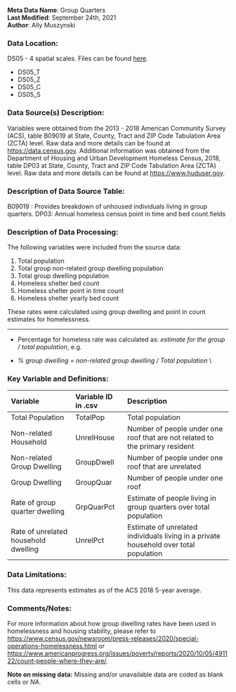 **Meta Data Name**: Group Quarters   
**Last Modified**: September 24th, 2021  
**Author**: Ally Muszynski  

### Data Location: 
DS05 - 4 spatial scales. Files can be found [here](/data_final).
* DS05_T  
* DS05_Z  
* DS05_C  
* DS05_S  

### Data Source(s) Description:  
Variables were obtained from the 2013 - 2018 American Community Survey (ACS), table B09019 at State, County, Tract and ZIP Code Tabulation Area (ZCTA) level. Raw data and more details can be found at https://data.census.gov. Additional information was obtained from the Department of Housing and Urban Development Homeless Census, 2018, table DP03 at State, County, Tract and ZIP Code Tabulation Area (ZCTA) level. Raw data and more details can be found at https://www.huduser.gov.

### Description of Data Source Table:
B09019 : Provides breakdown of unhoused individuals living in group quarters.
DP03: Annual homeless census point in time and bed count.fields

### Description of Data Processing: 
The following variables were included from the source data:
1. Total population
2. Total group non-related group dwelling population
3. Total group dwelling population
4. Homeless shelter bed count
5. Homeless shelter point in time count
6. Homeless shelter yearly bed count

These rates were calculated using group dwelling and point in count estimates for homelessness. 

----------
  * Percentage for homeless rate was calculated as: *estimate for the group / total population*, e.g.
-  *% group dwelling  = non-related group dwelling / Total population* \

### Key Variable and Definitions:
| Variable | Variable ID in .csv | Description |
  |:---------|:--------------------|:------------|
  | Total Population  | TotalPop | Total population |
  | Non-related Household  | UnrelHouse | Number of people under one roof that are not related to the primary resident |
  | Non-related Group Dwelling | GroupDwell | Number of people under one roof that are unrelated |
  | Group Dwelling | GroupQuar | Number of people under one roof |
  | Rate of group quarter dwelling | GrpQuarPct | Estimate of people living in group quarters over total population |
  | Rate of unrelated household dwelling | UnrelPct | Estimate of unrelated individuals living in a private household over total population |

### Data Limitations:
This data represents estimates as of the ACS 2018 5-year average.

### Comments/Notes:
For more information about how group dwelling rates have been used in homelessness and housing stability, please refer to https://www.census.gov/newsroom/press-releases/2020/special-operations-homelessness.html or https://www.americanprogress.org/issues/poverty/reports/2020/10/05/491122/count-people-where-they-are/.

**Note on missing data:** Missing and/or unavailable data are coded as blank cells or _NA_.


